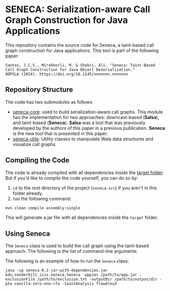# SENECA: Serialization-aware Call Graph Construction for Java Applications

This repository contains the source code for Seneca, a taint-based call graph construction for Java applications. 
This tool is part of the following paper:

```
Santos, J.C.S., Mirakhorli, M. & Shokri, Ali. "Seneca: Taint-Based Call Graph Construction for Java Object Deserialization."
OOPSLA (2024). https://doi.org/10.1145/nnnnnnn.nnnnnnn
```


## Repository Structure
The code has two submodules as follows:

- [seneca-core](seneca-core): used to build serialization-aware call graphs. This module has the implementation for two approaches: downcast-based (**Salsa**), and taint-based (**Seneca**). **Salsa** was a tool that was previously developed by the authors of this paper in a previous publication. **Seneca** is the new tool that is presented in this paper. 
- [seneca-utils](seneca-utils): Utility classes to manipulate Wala data structures and visualize call graphs. 


## Compiling the Code

The code is already compiled with all dependencies inside the [target folder](target/seneca-0.2-jar-with-dependencies.jar).
But if you'd like to compile the code yourself, you can do so by:

1. `cd` to the root directory of the project (`seneca-src`) if you aren't in this folder already.
2. run the following command:

```bash
mvn clean compile assembly:single
```
This will generate a jar file with all dependencies inside the `target` folder.




## Using Seneca

The `Seneca` class is used to build the call graph using the taint-based approach. 
The following is the list of command-line arguments:



The following is an example of how to run the `Seneca` class:

```
java -cp seneca-0.2-jar-with-dependencies.jar edu.vanderbilt.isis.seneca.Seneca -appJar /path/to/app.jar -exclusionFile /path/to/exclusion.txt -outputDir /path/to/output/dir -pta vanilla-zero-one-cfa -taintAnalysis flowdroid
```

